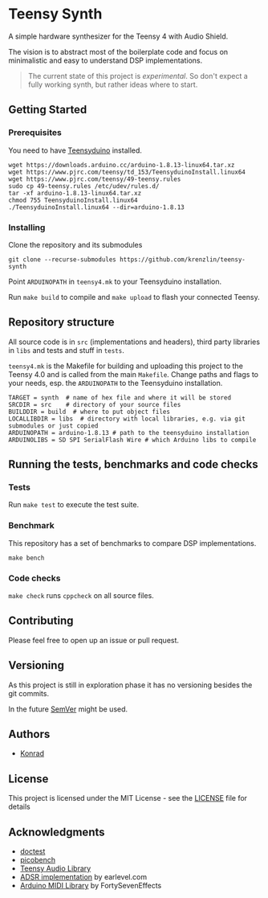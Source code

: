 # Teensy Synth

A simple hardware synthesizer for the Teensy 4 with Audio Shield.

The vision is to abstract most of the boilerplate code and
focus on minimalistic and easy to understand DSP implementations.

> The current state of this project is *experimental*.
> So don't expect a fully working synth, but rather ideas where to start.

## Getting Started

### Prerequisites

You need to have [Teensyduino](https://www.pjrc.com/teensy/td_download.html) installed.

```
wget https://downloads.arduino.cc/arduino-1.8.13-linux64.tar.xz
wget https://www.pjrc.com/teensy/td_153/TeensyduinoInstall.linux64
wget https://www.pjrc.com/teensy/49-teensy.rules
sudo cp 49-teensy.rules /etc/udev/rules.d/
tar -xf arduino-1.8.13-linux64.tar.xz
chmod 755 TeensyduinoInstall.linux64
./TeensyduinoInstall.linux64 --dir=arduino-1.8.13
```


### Installing

Clone the repository and its submodules

```
git clone --recurse-submodules https://github.com/krenzlin/teensy-synth
```

Point `ARDUINOPATH` in `teensy4.mk` to your Teensyduino installation.

Run `make build` to compile and `make upload` to flash your connected Teensy.


## Repository structure

All source code is in `src` (implementations and headers), third party libraries in `libs` and tests and stuff in `tests`.

`teensy4.mk` is the Makefile for building and uploading this project to the Teensy 4.0 and is called from the main `Makefile`.
Change paths and flags to your needs, esp. the `ARDUINOPATH` to the Teensyduino installation.

```
TARGET = synth  # name of hex file and where it will be stored
SRCDIR = src    # directory of your source files
BUILDDIR = build  # where to put object files
LOCALLIBDIR = libs  # directory with local libraries, e.g. via git submodules or just copied
ARDUINOPATH = arduino-1.8.13 # path to the teensyduino installation
ARDUINOLIBS = SD SPI SerialFlash Wire # which Arduino libs to compile
```
## Running the tests, benchmarks and code checks


### Tests

Run `make test` to execute the test suite.

### Benchmark

This repository has a set of benchmarks to compare DSP implementations.

`make bench`

### Code checks

`make check` runs `cppcheck` on all source files.


## Contributing

Please feel free to open up an issue or pull request.

## Versioning

As this project is still in exploration phase it has no versioning besides the git commits.

In the future [SemVer](http://semver.org/) might be used.

## Authors

* [Konrad](https://github.com/krenzlin)


## License

This project is licensed under the MIT License - see the [LICENSE](LICENSE) file for details

## Acknowledgments

* [doctest](https://github.com/onqtam/doctest)
* [picobench](https://github.com/iboB/picobench)
* [Teensy Audio Library](https://www.pjrc.com/teensy/td_libs_Audio.html)
* [ADSR implementation](https://github.com/FortySevenEffects/arduino_midi_library) by earlevel.com
* [Arduino MIDI Library](https://github.com/FortySevenEffects/arduino_midi_library) by FortySevenEffects
